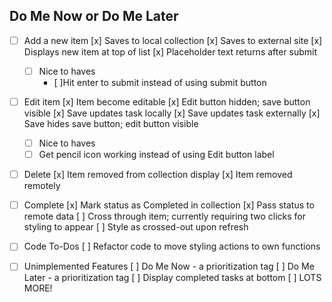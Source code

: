 ## Do Me Now or Do Me Later



- [ ] Add a new item
[x] Saves to local collection
[x] Saves to external site
[x] Displays new item at top of list
[x] Placeholder text returns after submit
  - [ ] Nice to haves
	 - [ ]Hit enter to submit instead of using submit button

- [ ] Edit item
[x] Item become editable
[x] Edit button hidden; save button visible
[x] Save updates task locally
[x] Save updates task externally
[x] Save hides save button; edit button visible
	- [ ] Nice to haves
	- [ ] Get pencil icon working instead of using Edit button label

- [ ] Delete
[x] Item removed from collection display
[x] Item removed remotely

- [ ] Complete
[x] Mark status as Completed in collection
[x] Pass status to remote data
[ ] Cross through item; currently requiring two clicks for styling to appear
[ ] Style as crossed-out upon refresh

- [ ] Code To-Dos
[ ] Refactor code to move styling actions to own functions

- [ ] Unimplemented Features
[ ] Do Me Now - a prioritization tag
[ ] Do Me Later - a prioritization tag
[ ] Display completed tasks at bottom
[ ] LOTS MORE!
